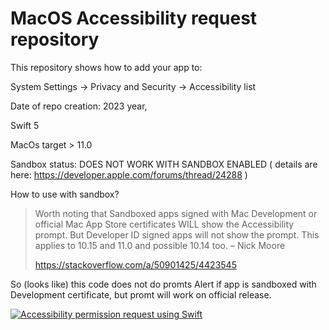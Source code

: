 # MacOS Accessibility request repository

This repository shows how to add your app to:

System Settings -> Privacy and Security -> Accessibility list

Date of repo creation: 2023 year, 

Swift 5

MacOs target > 11.0

Sandbox status: DOES NOT WORK WITH SANDBOX ENABLED ( details are here: https://developer.apple.com/forums/thread/24288 )

How to use with sandbox? 

> Worth noting that Sandboxed apps signed with Mac Development or official Mac App Store certificates WILL show the Accessibility prompt. But Developer ID signed apps will not show the prompt. This applies to 10.15 and 11.0 and possible 10.14 too. – 
Nick Moore
> 
> https://stackoverflow.com/a/50901425/4423545

So (looks like) this code does not do promts Alert if app is sandboxed with Development certificate, but promt will work on official release.



[![Accessibility permission request using Swift][1]][1]

  [1]: https://i.stack.imgur.com/cW0mk.gif

  
